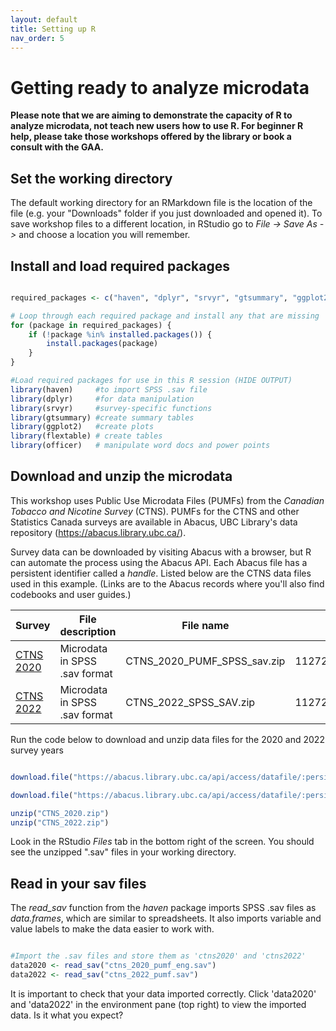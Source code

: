 ```yaml
---
layout: default
title: Setting up R
nav_order: 5
---
```


# Getting ready to analyze microdata

**Please note that we are aiming to demonstrate the capacity of R to analyze microdata, not teach new users how to use R. For beginner R help, please take those workshops offered by the library or book a consult with the GAA.**

## Set the working directory

The default working directory for an RMarkdown file is the location of the file (e.g. your "Downloads" folder if you just downloaded and opened it). To save workshop files to a different location, in RStudio go to *File -\> Save As -\>* and choose a location you will remember.

## Install and load required packages

```r

required_packages <- c("haven", "dplyr", "srvyr", "gtsummary", "ggplot2", "ggpubr")

# Loop through each required package and install any that are missing
for (package in required_packages) {
    if (!package %in% installed.packages()) {
        install.packages(package)
    }
}

#Load required packages for use in this R session (HIDE OUTPUT)
library(haven)     #to import SPSS .sav file 
library(dplyr)     #for data manipulation
library(srvyr)     #survey-specific functions
library(gtsummary) #create summary tables
library(ggplot2)   #create plots
library(flextable) # create tables 
library(officer)   # manipulate word docs and power points


```

## Download and unzip the microdata

This workshop uses Public Use Microdata Files (PUMFs) from the *Canadian Tobacco and Nicotine Survey* (CTNS). PUMFs for the CTNS and other Statistics Canada surveys are available in Abacus, UBC Library's data repository (<https://abacus.library.ubc.ca/>).

Survey data can be downloaded by visiting Abacus with a browser, but R can automate the process using the Abacus API. Each Abacus file has a persistent identifier called a *handle*. Listed below are the CTNS data files used in this example. (Links are to the Abacus records where you'll also find codebooks and user guides.)

| Survey                                                 | File description              | File name                   | Handle                    |
|-------------------|------------------|------------------|------------------|
| [CTNS 2020](https://hdl.handle.net/11272.1/AB2/UYC0Z8) | Microdata in SPSS .sav format | CTNS_2020_PUMF_SPSS_sav.zip | 11272.1/AB2/UYC0Z8/XVITQW |
| [CTNS 2022](https://hdl.handle.net/11272.1/AB2/PWWFK3) | Microdata in SPSS .sav format | CTNS_2022_SPSS_SAV.zip      | 11272.1/AB2/PWWFK3/4K96XZ |

Run the code below to download and unzip data files for the 2020 and 2022 survey years

```r

download.file("https://abacus.library.ubc.ca/api/access/datafile/:persistentId?persistentId=hdl:11272.1/AB2/UYC0Z8/XVITQW","CTNS_2020.zip", mode="wb")

download.file("https://abacus.library.ubc.ca/api/access/datafile/:persistentId?persistentId=hdl:11272.1/AB2/PWWFK3/4K96XZ","CTNS_2022.zip", mode="wb")

unzip("CTNS_2020.zip")
unzip("CTNS_2022.zip")

```

Look in the RStudio *Files* tab in the bottom right of the screen. You should see the unzipped ".sav" files in your working directory.

## Read in your sav files

The *read_sav* function from the *haven* package imports SPSS .sav files as *data.frames*, which are similar to spreadsheets. It also imports variable and value labels to make the data easier to work with.

```r

#Import the .sav files and store them as 'ctns2020' and 'ctns2022'
data2020 <- read_sav("ctns_2020_pumf_eng.sav")
data2022 <- read_sav("ctns_2022_pumf.sav")

```

It is important to check that your data imported correctly. Click 'data2020' and 'data2022' in the environment pane (top right) to view the imported data. Is it what you expect?


